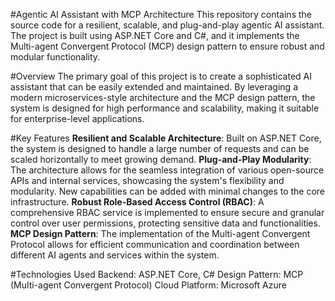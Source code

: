 #Agentic AI Assistant with MCP Architecture
This repository contains the source code for a resilient, scalable, and plug-and-play agentic AI assistant. The project is built using ASP.NET Core and C#, and it implements the Multi-agent Convergent Protocol (MCP) design pattern to ensure robust and modular functionality.

#Overview
The primary goal of this project is to create a sophisticated AI assistant that can be easily extended and maintained. By leveraging a modern microservices-style architecture and the MCP design pattern, the system is designed for high performance and scalability, making it suitable for enterprise-level applications.

#Key Features
**Resilient and Scalable Architecture**: Built on ASP.NET Core, the system is designed to handle a large number of requests and can be scaled horizontally to meet growing demand.
**Plug-and-Play Modularity**: The architecture allows for the seamless integration of various open-source APIs and internal services, showcasing the system's flexibility and modularity. New capabilities can be added with minimal changes to the core infrastructure.
**Robust Role-Based Access Control (RBAC)**: A comprehensive RBAC service is implemented to ensure secure and granular control over user permissions, protecting sensitive data and functionalities.
**MCP Design Pattern**: The implementation of the Multi-agent Convergent Protocol allows for efficient communication and coordination between different AI agents and services within the system.

#Technologies Used
Backend: ASP.NET Core, C#
Design Pattern: MCP (Multi-agent Convergent Protocol)
Cloud Platform: Microsoft Azure
